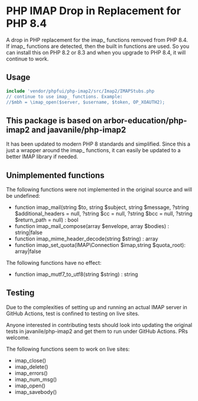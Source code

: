 # PHP IMAP Drop in Replacement for PHP 8.4

A drop in PHP replacement for the imap_ functions removed from PHP 8.4. If imap_ functions are detected, then the built in functions are used. So you can install this on PHP 8.2 or 8.3 and when you upgrade to PHP 8.4, it will continue to work.

## Usage

```php
include 'vendor/phpfui/php-imap2/src/Imap2/IMAPStubs.php
// continue to use imap_ functions. Example:
//$mbh = \imap_open($server, $username, $token, OP_XOAUTH2);
```

## This package is based on arbor-education/php-imap2 and jaavanile/php-imap2

It has been updated to modern PHP 8 standards and simplified. Since this a just a wrapper around the imap_ functions, it can easily be updated to a better IMAP library if needed.

## Unimplemented functions

The following functions were not implemented in the original source and will be undefined:

* function imap_mail(string $to, string $subject, string $message, ?string $additional_headers = null, ?string $cc = null, ?string $bcc = null, ?string $return_path = null) : bool
* function imap_mail_compose(array $envelope, array $bodies) : string|false
* function imap_mime_header_decode(string $string) : array
* function imap_set_quota(IMAP\Connection $imap,string $quota_root): array|false

The following functions have no effect:

* function imap_mutf7_to_utf8(string $string) : string

## Testing

Due to the complexities of setting up and running an actual IMAP server in GitHub Actions, test is confined to testing on live sites.

Anyone interested in contributing tests should look into updating the original tests in javanile/php-imap2 and get them to run under GitHub Actions.	PRs welcome.

The following functions seem to work on live sites:

* imap_close()
* imap_delete()
* imap_errors()
* imap_num_msg()
* imap_open()
* imap_savebody()
